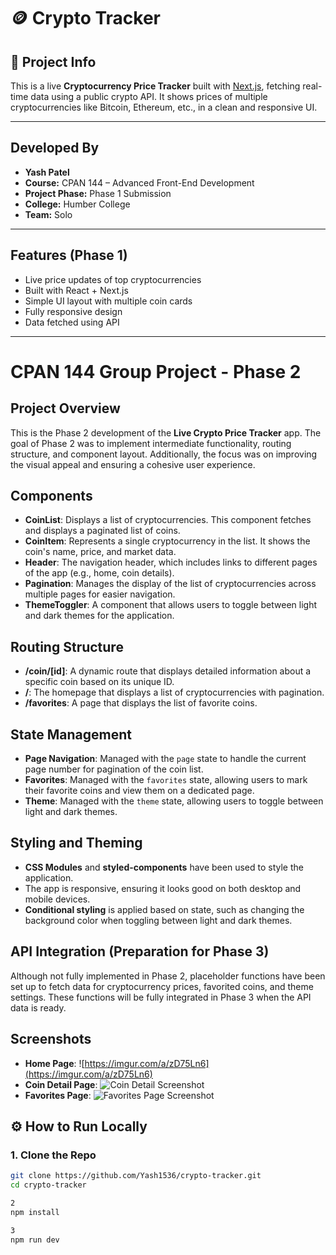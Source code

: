 # 🪙 Crypto Tracker

## 📌 Project Info

This is a live **Cryptocurrency Price Tracker** built with [Next.js](https://nextjs.org), fetching real-time data using a public crypto API. It shows prices of multiple cryptocurrencies like Bitcoin, Ethereum, etc., in a clean and responsive UI.

---

## Developed By

- **Yash Patel**  
- **Course:** CPAN 144 – Advanced Front-End Development  
- **Project Phase:** Phase 1 Submission  
- **College:** Humber College  
- **Team:** Solo

---

## Features (Phase 1)

- Live price updates of top cryptocurrencies
- Built with React + Next.js
- Simple UI layout with multiple coin cards
- Fully responsive design
- Data fetched using API

---

# CPAN 144 Group Project - Phase 2

## Project Overview
This is the Phase 2 development of the **Live Crypto Price Tracker** app. The goal of Phase 2 was to implement intermediate functionality, routing structure, and component layout. Additionally, the focus was on improving the visual appeal and ensuring a cohesive user experience.

## Components

- **CoinList**: Displays a list of cryptocurrencies. This component fetches and displays a paginated list of coins.
- **CoinItem**: Represents a single cryptocurrency in the list. It shows the coin's name, price, and market data.
- **Header**: The navigation header, which includes links to different pages of the app (e.g., home, coin details).
- **Pagination**: Manages the display of the list of cryptocurrencies across multiple pages for easier navigation.
- **ThemeToggler**: A component that allows users to toggle between light and dark themes for the application.
  
## Routing Structure

- **/coin/[id]**: A dynamic route that displays detailed information about a specific coin based on its unique ID.
- **/**: The homepage that displays a list of cryptocurrencies with pagination.
- **/favorites**: A page that displays the list of favorite coins.

## State Management

- **Page Navigation**: Managed with the `page` state to handle the current page number for pagination of the coin list.
- **Favorites**: Managed with the `favorites` state, allowing users to mark their favorite coins and view them on a dedicated page.
- **Theme**: Managed with the `theme` state, allowing users to toggle between light and dark themes.

## Styling and Theming

- **CSS Modules** and **styled-components** have been used to style the application.
- The app is responsive, ensuring it looks good on both desktop and mobile devices.
- **Conditional styling** is applied based on state, such as changing the background color when toggling between light and dark themes.

## API Integration (Preparation for Phase 3)
Although not fully implemented in Phase 2, placeholder functions have been set up to fetch data for cryptocurrency prices, favorited coins, and theme settings. These functions will be fully integrated in Phase 3 when the API data is ready.

## Screenshots

- **Home Page**: ![https://imgur.com/a/zD75Ln6](https://imgur.com/a/zD75Ln6)
- **Coin Detail Page**: ![Coin Detail Screenshot](https://imgur.com/a/Q1wgZd7)
- **Favorites Page**: ![Favorites Page Screenshot](https://imgur.com/a/V5iHmFl)


## ⚙️ How to Run Locally

### 1. Clone the Repo
```bash
git clone https://github.com/Yash1536/crypto-tracker.git
cd crypto-tracker

2
npm install

3
npm run dev

